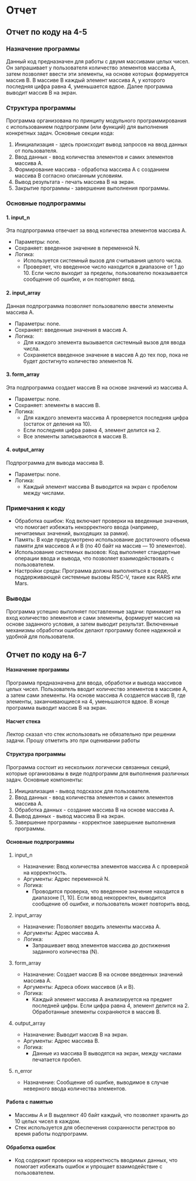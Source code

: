 # Отчет
## Отчет по коду на 4-5

### Назначение программы
Данный код предназначен для работы с двумя массивами целых чисел. Он запрашивает у пользователя количество элементов массива A, затем позволяет ввести эти элементы, на основе которых формируется массив B. В массиве B каждый элемент массива A, у которого последняя цифра равна 4, уменьшается вдвое. Далее программа выводит массив B на экран.

### Структура программы
Программа организована по принципу модульного программирования с использованием подпрограмм (или функций) для выполнения конкретных задач. Основные секции кода:

1. Инициализация - здесь происходит вывод запросов на ввод данных от пользователя.
2. Ввод данных - ввод количества элементов и самих элементов массива A.
3. Формирование массива - обработка массива A с созданием массива B согласно описанным условиям.
4. Вывод результата - печать массива B на экран.
5. Закрытие программы - завершение выполнения программы.

### Основные подпрограммы

#### 1. input_n
Эта подпрограмма отвечает за ввод количества элементов массива A. 

- Параметры: none.
- Сохраняет: введенное значение в переменной N.
- Логика:
  - Используется системный вызов для считывания целого числа.
  - Проверяет, что введенное число находится в диапазоне от 1 до 10. Если число выходит за пределы, пользователю показывается сообщение об ошибке, и он повторяет ввод.

#### 2. input_array
Данная подпрограмма позволяет пользователю ввести элементы массива A.

- Параметры: none.
- Сохраняет: введенные значения в массив A.
- Логика:
  - Для каждого элемента вызывается системный вызов для ввода числа.
  - Сохраняется введенное значение в массив A до тех пор, пока не будет достигнуто количество элементов N.

#### 3. form_array
Эта подпрограмма создает массив B на основе значений из массива A.

- Параметры: none.
- Сохраняет: элементы в массив B.
- Логика:
  - Для каждого элемента массива A проверяется последняя цифра (остаток от деления на 10).
  - Если последняя цифра равна 4, элемент делится на 2.
  - Все элементы записываются в массив B.

#### 4. output_array
Подпрограмма для вывода массива B.

- Параметры: none.
- Логика:
  - Каждый элемент массива B выводится на экран с пробелом между числами.

### Примечания к коду

- Обработка ошибок: Код включает проверки на введенные значения, что помогает избежать некорректного ввода (например, нечитаемых значений, выходящих за рамки).
- Память: В коде предусмотрено использование достаточного объема памяти для массивов A и B (по 40 байт на массив — 10 элементов).
- Использование системных вызовов: Код выполняет стандартные операции ввода и вывода, что позволяет взаимодействовать с пользователем.
- Настройки среды: Программа должна выполняться в среде, поддерживающей системные вызовы RISC-V, такие как RARS или Mars. 

### Выводы
Программа успешно выполняет поставленные задачи: принимает на вход количество элементов и сами элементы, формирует массив на основе заданного условия, а затем выводит результат. Включенные механизмы обработки ошибок делают программу более надежной и удобной для пользователя.
## Отчет по коду на 6-7

#### Назначение программы
Программа предназначена для ввода, обработки и вывода массивов целых чисел. Пользователь вводит количество элементов в массиве A, а затем сами элементы. На основе массива A создается массив B, где элементы, заканчивающиеся на 4, уменьшаются вдвое. В конце программа выводит массив B на экран.
#### Насчет стека 
Лектор сказал что стек использовать не обязательно при решении задачи. Прошу отметить это при оценивании работы

#### Структура программы
Программа состоит из нескольких логически связанных секций, которые организованы в виде подпрограмм для выполнения различных задач. Основные компоненты:

1. Инициализация - вывод подсказок для пользователя.
2. Ввод данных - ввод количества элементов и самих элементов массива A.
3. Обработка данных - создание массива B на основе массива A.
4. Вывод данных - вывод массива B на экран.
5. Завершение программы - корректное завершение выполнения программы.

#### Основные подпрограммы

1. input_n
   - Назначение: Ввод количества элементов массива A с проверкой на корректность.
   - Аргументы: Адрес переменной N.
   - Логика:
     - Проводится проверка, что введенное значение находится в диапазоне [1, 10]. Если ввод некорректен, выводится сообщение об ошибке, и пользователь может повторить ввод.

2. input_array
   - Назначение: Позволяет вводить элементы массива A.
   - Аргументы: Адрес массива A.
   - Логика:
     - Запрашивает ввод элементов массива до достижения заданного количества (N).

3. form_array
   - Назначение: Создает массив B на основе введенных значений массива A.
   - Аргументы: Адреса обоих массивов (A и B).
   - Логика:
     - Каждый элемент массива A анализируется на предмет последней цифры. Если цифра равна 4, элемент делится на 2. Обработанные элементы сохраняются в массив B.

4. output_array
   - Назначение: Выводит массив B на экран.
   - Аргументы: Адрес массива B.
   - Логика:
     - Данные из массива B выводятся на экран, между числами печатается пробел.

5. n_error
   - Назначение: Сообщение об ошибке, выводимое в случае неверного ввода количества элементов.

#### Работа с памятью
- Массивы A и B выделяют 40 байт каждый, что позволяет хранить до 10 целых чисел в каждом.
- Стек используется для обеспечения сохранности регистров во время работы подпрограмм.

#### Обработка ошибок
- Код содержит проверки на корректность вводимых данных, что помогает избежать ошибок и упрощает взаимодействие с пользователем.
